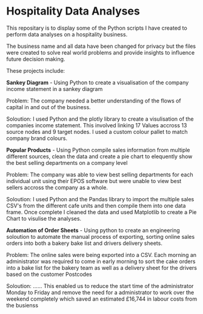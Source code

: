 # Hospitality Data Analyses

This repositary is to display some of the Python scripts I have created to perform data analyses on a hospitality business.

The business name and all data have been changed for privacy but the files were created to solve real world problems and provide insights to influence future decision making.

These projects include:

**Sankey Diagram** - Using Python to create a visualisation of the company income statement in a sankey diagram

Problem: The company needed a better understanding of the flows of capital in and out of the business.

Soloution: I used Python and the plotly library to create a visulisation of the companies income statement. This involved linking 17 Values accross 13 source nodes and 9 target nodes. I used a custom colour pallet to match company brand colours.

**Popular Products** - Using Python compile sales information from multiple different sources, clean the data and create a pie chart to elequently show the best selling departments on a company level

Problem: The company was able to view best selling departments for each individual unit using their EPOS software but were unable to view best sellers accross the company as a whole.

Soloution: I used Python and the Pandas library to import the multiple sales CSV's from the different cafe units and then compile them into one data frame. Once complete I cleaned the data and used Matplotlib to create a Pie Chart to visulise the analyses.

**Automation of Order Sheets** - Using python to create an engineering soloution to automate the manual process of exporting, sorting online sales orders into both a bakery bake list and drivers delivery sheets.

Problem: The online sales were being exported into a CSV. Each morning an administrator was required to come in early morning to sort the cake orders into a bake list for the bakery team as well as a delivery sheet for the drivers based on the customer Postcodes

Soloution: ......  This enabled us to reduce the start time of the administrator Monday to Friday and remove the need for a administrator to work over the weekend completely which saved an estimated £16,744 in labour costs from the busienss


